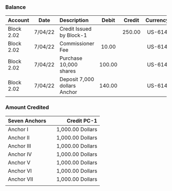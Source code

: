 



### Balance 
|Account| Date | Description  | Debit | Credit | Currency  | Balance |
|:---|:---:|:--- |:---:|:---:|:---:|:---:|
| Block 2.02 | 7/04/22  | Credit Issued by Block-1  | |250.00 |US-614 | 250.00 | 
| Block 2.02  | 7/04/22 | Commissioner Fee |  10.00 |  | US-614  | 240.00 |
| Block 2.02  | 7/04/22 | Purchase 10,000 shares |  100.00 |  | US-614  | 140.00 |
| Block 2.02  | 7/04/22 | Deposit 7,000 dollars Anchor  |  140.00 |  | US-614  | ----- |











### Amount Credited
| Seven Anchors |  | Credit PC-1|
| :---         |     :---:      |          ---: |
| Anchor I  |      | 1,000.00 Dollars    |
| Anchor II    |        | 1,000.00 Dollars      |u
| Anchor III |      | 1,000.00 Dollars    |
| Anchor IV   |        | 1,000.00 Dollars      |
| Anchor V  |      | 1,000.00 Dollars    |
| Anchor VI    |        | 1,000.00 Dollars      |
| Anchor VII  |      | 1,000.00 Dollars    |
|      |        |      |
